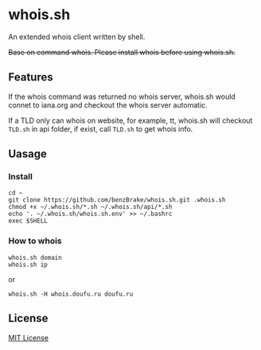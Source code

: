 # whois.sh
An extended whois client written by shell.

~~Base on command whois. Please install whois before using whois.sh.~~

## Features
If the whois command was returned no whois server, whois.sh would connet to iana.org and checkout the whois server automatic.

If a TLD only can whois on website, for example, tt, whois.sh will checkout `TLD.sh` in api folder, if exist, call `TLD.sh` to get whois info.

## Uasage
### Install
```
cd ~
git clone https://github.com/benzBrake/whois.sh.git .whois.sh
chmod +x ~/.whois.sh/*.sh ~/.whois.sh/api/*.sh
echo '. ~/.whois.sh/whois.sh.env' >> ~/.bashrc
exec $SHELL
```
### How to whois
```
whois.sh domain
whois.sh ip
```
or
```
whois.sh -H whois.doufu.ru doufu.ru
```
## License

[MIT License](https://github.com/benzBrake/whois.sh/blob/master/LICENSE)

